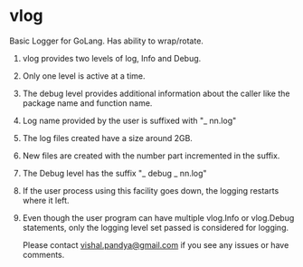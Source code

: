 # vlog
Basic Logger for GoLang. Has ability to wrap/rotate.

1) vlog provides two levels of log, Info and Debug. 
2) Only one level is active at a time.
3) The debug level provides additional information about the 
   caller like the package name and function name.
4) Log name provided by the user is suffixed with "_ nn.log"
5) The log files created have a size around 2GB.
6) New files are created with the number part incremented in the suffix.
7) The Debug level has the suffix "_ debug _ nn.log"
8) If the user process using this facility goes down, the logging
   restarts where it left.
9) Even though the user program can have multiple vlog.Info or vlog.Debug
   statements, only the logging level set passed is considered for logging.
   
   Please contact vishal.pandya@gmail.com if you see any issues or have comments.



